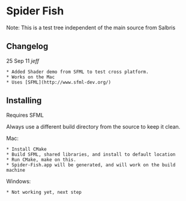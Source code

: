 Spider Fish
===========

Note: This is a test tree independent of the main source from
Salbris

Changelog
---------

25 Sep 11   *jeff*

    * Added Shader demo from SFML to test cross platform.
    * Works on the Mac
    * Uses [SFML](http://www.sfml-dev.org/)
      
      
Installing
----------

Requires SFML

Always use a different build directory from the source to keep it clean.

Mac:

    * Install CMake
    * Build SFML, shared libraries, and install to default location
    * Run CMake, make on this.
    * Spider-Fish.app will be generated, and will work on the build machine
    
Windows:

    * Not working yet, next step
    

